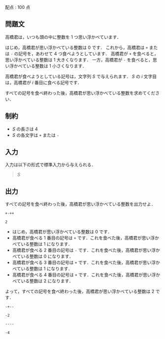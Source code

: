配点 : $100$ 点

## 問題文

高橋君は，いつも頭の中に整数を $1$ つ思い浮かべています．

はじめ，高橋君が思い浮かべている整数は $0$ です．
これから，高橋君は `+` または `-` の記号を，あわせて $4$ つ食べようとしています．
高橋君が `+` を食べると，思い浮かべている整数は $1$ 大きくなります．
一方，高橋君が `-` を食べると，思い浮かべている整数は $1$ 小さくなります．

高橋君が食べようとしている記号は，文字列 $S$ で与えられます．
$S$ の $i$ 文字目は，高橋君が $i$ 番目に食べる記号です．

すべての記号を食べ終わった後，高橋君が思い浮かべている整数を求めてください．

## 制約

- $S$ の長さは $4$
- $S$ の各文字は `+` または `-`

## 入力

入力は以下の形式で標準入力から与えられる．

> $S$

## 出力

すべての記号を食べ終わった後，高橋君が思い浮かべている整数を出力せよ．

```input1
+-++
```

```output1
2
```

- はじめ，高橋君が思い浮かべている整数は $0$ です．
- 高橋君が食べる $1$ 番目の記号は `+` です．これを食べた後，高橋君が思い浮かべている整数は $1$ になります．
- 高橋君が食べる $2$ 番目の記号は `-` です．これを食べた後，高橋君が思い浮かべている整数は $0$ になります．
- 高橋君が食べる $3$ 番目の記号は `+` です．これを食べた後，高橋君が思い浮かべている整数は $1$ になります．
- 高橋君が食べる $4$ 番目の記号は `+` です．これを食べた後，高橋君が思い浮かべている整数は $2$ になります．

よって，すべての記号を食べ終わった後，高橋君が思い浮かべている整数は $2$ です．

```input2
-+--
```

```output2
-2
```

```input3
----
```

```output3
-4
```